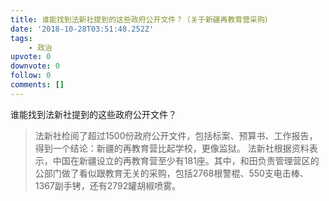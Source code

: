 ```yaml
---
title: 谁能找到法新社提到的这些政府公开文件？（关于新疆再教育营采购）
date: '2018-10-28T03:51:48.252Z'
tags:
    - 政治
upvote: 0
downvote: 0
follow: 0
comments: []
---
```


谁能找到法新社提到的这些政府公开文件？

<blockquote>法新社检阅了超过1500份政府公开文件，包括标案、预算书、工作报告，得到一个结论：新疆的再教育营比起学校，更像监狱。 法新社根据资料表示，中国在新疆设立的再教育营至少有181座。其中，和田负责管理营区的公部门做了看似跟教育无关的采购，包括2768根警棍、550支电击棒、1367副手铐，还有2792罐胡椒喷雾。</blockquote>
